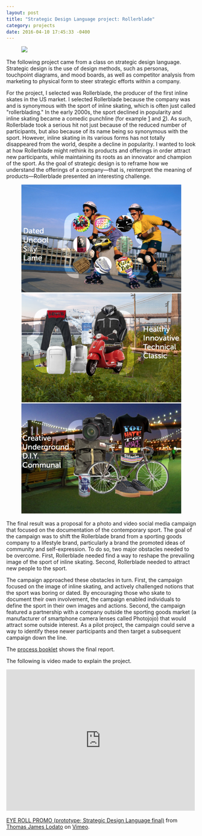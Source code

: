 ```yaml
---
layout: post
title: "Strategic Design Language project: Rollerblade"
category: projects
date: 2016-04-10 17:45:33 -0400
---
```


<figure>
	<img src="{{ "images/rb/rb-banner.png" | relative_url }}">
</figure>

The following project came from a class on strategic design language. Strategic design is the use of design  methods, such as personas, touchpoint diagrams, and mood boards, as well as competitor analysis from marketing to physical form to steer strategic efforts within a company.

For the project, I selected was Rollerblade, the producer of the first inline skates in the US market. I selected Rollerblade because the company was and is synonymous with the sport of inline skating, which is often just called "rollerblading." In the early 2000s, the sport declined in popularity and inline skating became a comedic punchline (for example [1](http://www.funnyordie.com/videos/f58e763460/human-giant-rollerblading-from-human-giant?_cc=__d___&_ccid=7055f9d1-fdff-42a3-8df6-075e0e57ebe6) and [2](https://youtu.be/_vJty38k7n4?t=8m24s)). As such, Rollerblade took a serious hit not just because of the reduced number of participants, but also because of its name being so synonymous with the sport. However, inline skating in its various forms has not totally disappeared from the world, despite a decline in popularity. I wanted to look at how Rollerblade might rethink its products and offerings in order attract new participants, while maintaining its roots as an innovator and champion of the sport. As the goal of strategic design is to reframe how we understand the offerings of a company&mdash;that is, reinterpret the meaning of products&mdash;Rollerblade presented an interesting challenge.

<figure class="third">
    <img src="/images/rb/brand-1.png">
    <img src="/images/rb/brand-2.png">
    <img src="/images/rb/brand-3.png">
</figure>

The final result was a proposal for a photo and video social media campaign that focused on the documentation of the contemporary sport. The goal of the campaign was to shift the Rollerblade brand from a sporting goods company to a lifestyle brand, particularly a brand the promoted ideas of community and self-expression. To do so, two major obstacles needed to be overcome. First, Rollerblade needed find a way to reshape the prevailing image of the sport of inline skating. Second, Rollerblade needed to attract new people to the sport.

The campaign approached these obstacles in turn. First, the campaign focused on the image of inline skating, and actively challenged notions that the sport was boring or dated. By encouraging those who skate to document their own involvement, the campaign enabled individuals to define the sport in their own images and actions. Second, the campaign featured a partnership with a company outside the sporting goods market (a manufacturer of smartphone camera lenses called Photojojo) that would attract some outside interest. As a pilot project, the campaign could serve a way to identify these newer participants and then target a subsequent campaign down the line.

The [process booklet](/images/rb/Lodato-RB-final.pdf) shows the final report.

The following is video made to explain the project.

<iframe src="https://player.vimeo.com/video/54643264" width="500" height="375" frameborder="0" webkitallowfullscreen mozallowfullscreen allowfullscreen></iframe> <p><a href="https://vimeo.com/54643264">EYE ROLL PROMO (prototype; Strategic Design Language final)</a> from <a href="https://vimeo.com/user2673985">Thomas James Lodato</a> on <a href="https://vimeo.com">Vimeo</a>.</p>
